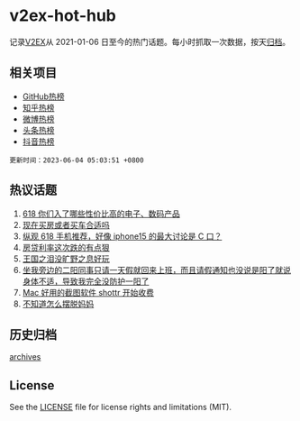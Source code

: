 # v2ex-hot-hub

 记录[V2EX](https://www.v2ex.com/)从 2021-01-06 日至今的热门话题。每小时抓取一次数据，按天[归档](archives)。
 
 ## 相关项目

- [GitHub热榜](https://github.com/snaildev/github-hot-hub)
- [知乎热榜](https://github.com/snaildev/zhihu-hot-hub)
- [微博热榜](https://github.com/snaildev/weibo-hot-hub)
- [头条热榜](https://github.com/snaildev/toutiao-hot-hub)
- [抖音热榜](https://github.com/snaildev/douyin-hot-hub)


 `更新时间：2023-06-04 05:03:51 +0800`

## 热议话题

1. [618 你们入了哪些性价比高的电子、数码产品](https://www.v2ex.com/t/945412)
1. [现在买房或者买车合适吗](https://www.v2ex.com/t/945443)
1. [纵观 618 手机推荐，好像 iphone15 的最大讨论是 C 口？](https://www.v2ex.com/t/945393)
1. [房贷利率这次跌的有点狠](https://www.v2ex.com/t/945439)
1. [王国之泪没旷野之息好玩](https://www.v2ex.com/t/945458)
1. [坐我旁边的二阳同事只请一天假就回来上班，而且请假通知也没说是阳了就说身体不适，导致我完全没防护一阳了](https://www.v2ex.com/t/945488)
1. [Mac 好用的截图软件 shottr 开始收费](https://www.v2ex.com/t/945497)
1. [不知道怎么摆脱妈妈](https://www.v2ex.com/t/945555)

## 历史归档

[archives](archives)

## License

See the [LICENSE](LICENSE) file for license rights and limitations (MIT).
